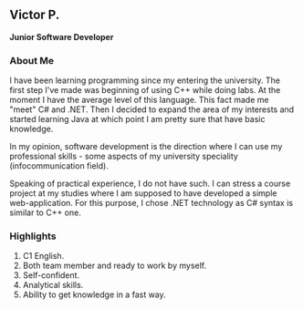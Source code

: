 ## **Victor P.**
**Junior Software Developer**



### About Me

I have been learning programming since my entering the university. The first step I've made was beginning of using C++ while doing labs. At the moment I have the average level of this language. This fact made me "meet" C# and .NET. Then I decided to expand the area of my interests and started learning Java at which point I am pretty sure that have basic knowledge.

In my opinion, software development is the direction where I can use my professional skills - some aspects of my university speciality (infocommunication field).

Speaking of practical experience, I do not have such. I can stress a course project at my studies where I am supposed to have developed a simple web-application. For this purpose, I chose .NET technology as C# syntax is similar to C++ one.

### Highlights

1. C1 English.
2. Both team member and ready to work by myself.
3. Self-confident.
4. Analytical skills.
5. Ability to get knowledge in a fast way.

